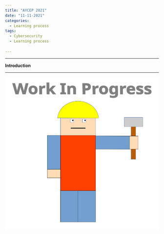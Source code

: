 ```yaml
---
title: "AYCEP 2021"
date: "11-11-2021"
categories:
  - Learning process
tags:
  - Cybersecurity
  - Learning process

---
```


***

<strong>Introduction</strong>

***


![WIP](/assets/images/common/WIP.png)